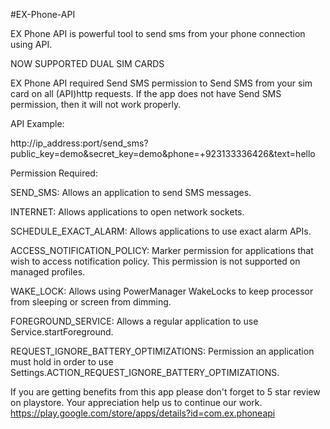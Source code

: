 #EX-Phone-API

EX Phone API is powerful tool to send sms from your phone connection using API.

NOW SUPPORTED DUAL SIM CARDS

EX Phone API required Send SMS permission to Send SMS from your sim card on all (API)http requests. If the app does not have Send SMS permission, then it will not work properly.

API Example:

http://ip_address:port/send_sms?public_key=demo&secret_key=demo&phone=+923133336426&text=hello


Permission Required:

SEND_SMS: Allows an application to send SMS messages.

INTERNET: Allows applications to open network sockets.

SCHEDULE_EXACT_ALARM: Allows applications to use exact alarm APIs.

ACCESS_NOTIFICATION_POLICY: Marker permission for applications that wish to access notification policy. This permission is not supported on managed profiles.

WAKE_LOCK: Allows using PowerManager WakeLocks to keep processor from sleeping or screen from dimming.

FOREGROUND_SERVICE: Allows a regular application to use Service.startForeground.

REQUEST_IGNORE_BATTERY_OPTIMIZATIONS: Permission an application must hold in order to use Settings.ACTION_REQUEST_IGNORE_BATTERY_OPTIMIZATIONS.


If you are getting benefits from this app please don't forget to 5 star review on playstore. Your appreciation help us to continue our work. https://play.google.com/store/apps/details?id=com.ex.phoneapi
